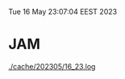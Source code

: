 Tue 16 May 23:07:04 EEST 2023
# JAM
<a href='./cache/202305/16_23.log'>./cache/202305/16_23.log</a>
